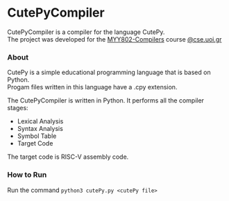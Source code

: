 # CutePyCompiler
 CutePyCompiler is a compiler for the language CutePy.  
 The project was developed for the [MYY802-Compilers](https://www.cse.uoi.gr/course/compilers/?lang=en) course [@cse.uoi.gr](https://www.cs.uoi.gr/)
 
 ### About
 CutePy is a simple educational programming language that is based on Python.  
 Progam files written in this language have a .cpy extension.
 
 The CutePyCompiler is written in Python. It performs all the compiler stages:  
 * Lexical Analysis
 * Syntax Analysis
 * Symbol Table
 * Target Code
 
 The target code is RISC-V assembly code.
 
 ### How to Run
 Run the command `python3 cutePy.py <cutePy file>`
 
 
